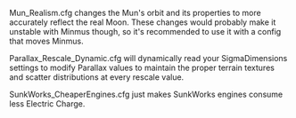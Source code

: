 Mun_Realism.cfg changes the Mun's orbit and its properties to more accurately reflect the real Moon. These changes would probably make it unstable with Minmus though, so it's recommended to use it with a config that moves Minmus.

Parallax_Rescale_Dynamic.cfg will dynamically read your SigmaDimensions settings to modify Parallax values to maintain the proper terrain textures and scatter distributions at every rescale value.

SunkWorks_CheaperEngines.cfg just makes SunkWorks engines consume less Electric Charge.
